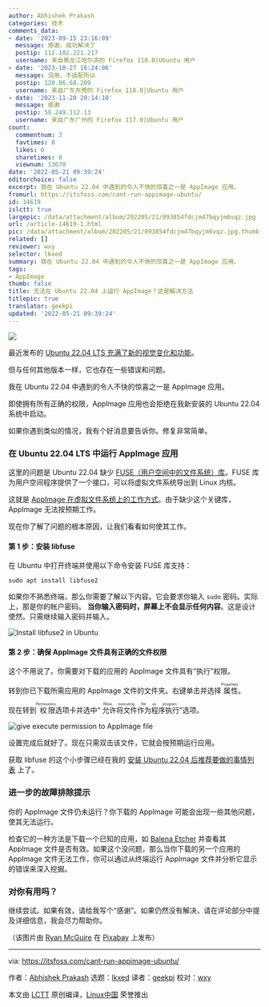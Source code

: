 ```yaml
---
author: Abhishek Prakash
categories: 技术
comments_data:
- date: '2023-09-15 23:16:09'
  message: 感谢，成功解决了
  postip: 112.102.221.217
  username: 来自黑龙江哈尔滨的 Firefox 110.0|Ubuntu 用户
- date: '2023-10-27 16:24:06'
  message: 没用，不适配所以
  postip: 120.86.68.209
  username: 来自广东东莞的 Firefox 118.0|Ubuntu 用户
- date: '2023-11-20 20:14:10'
  message: 感谢
  postip: 58.249.112.13
  username: 来自广东广州的 Firefox 117.0|Ubuntu 用户
count:
  commentnum: 3
  favtimes: 0
  likes: 0
  sharetimes: 0
  viewnum: 13670
date: '2022-05-21 09:39:24'
editorchoice: false
excerpt: 我在 Ubuntu 22.04 中遇到的令人不快的惊喜之一是 AppImage 应用。
fromurl: https://itsfoss.com/cant-run-appimage-ubuntu/
id: 14619
islctt: true
largepic: /data/attachment/album/202205/21/093854fdcjm47bqyjm6vqz.jpg
url: /article-14619-1.html
pic: /data/attachment/album/202205/21/093854fdcjm47bqyjm6vqz.jpg.thumb.jpg
related: []
reviewer: wxy
selector: lkxed
summary: 我在 Ubuntu 22.04 中遇到的令人不快的惊喜之一是 AppImage 应用。
tags:
- AppImage
thumb: false
title: 无法在 Ubuntu 22.04 上运行 AppImage？这是解决方法
titlepic: true
translator: geekpi
updated: '2022-05-21 09:39:24'
---
```


![](/data/attachment/album/202205/21/093854fdcjm47bqyjm6vqz.jpg)


最近发布的 [Ubuntu 22.04 LTS 充满了新的视觉变化和功能](https://itsfoss.com/ubuntu-22-04-release-features/)。


但与任何其他版本一样，它也存在一些错误和问题。


我在 Ubuntu 22.04 中遇到的令人不快的惊喜之一是 AppImage 应用。


即使拥有所有正确的权限，AppImage 应用也会拒绝在我新安装的 Ubuntu 22.04 系统中启动。


如果你遇到类似的情况，我有个好消息要告诉你。修复非常简单。


### 在 Ubuntu 22.04 LTS 中运行 AppImage 应用


这里的问题是 Ubuntu 22.04 缺少 [FUSE（用户空间中的文件系统）库](https://packages.debian.org/sid/libfuse2)。FUSE 库为用户空间程序提供了一个接口，可以将虚拟文件系统导出到 Linux 内核。


这就是 [AppImage 在虚拟文件系统上的工作方式](https://itsfoss.com/use-appimage-linux/)。由于缺少这个关键库，AppImage 无法按预期工作。


现在你了解了问题的根本原因，让我们看看如何使其工作。


#### 第 1 步：安装 libfuse


在 Ubuntu 中打开终端并使用以下命令安装 FUSE 库支持：



```
sudo apt install libfuse2

```

如果你不熟悉终端，那么你需要了解以下内容。它会要求你输入 `sudo` 密码。实际上，那是你的帐户密码。 **当你输入密码时，屏幕上不会显示任何内容**。这是设计使然。只需继续输入密码并输入。


![Install libfuse2 in Ubuntu](/data/attachment/album/202205/21/093924hv3mo2hvodrroz28.png)


#### 第 2 步：确保 AppImage 文件具有正确的文件权限


这个不用说了。你需要对下载的应用的 AppImage 文件具有“执行”权限。


转到你已下载所需应用的 AppImage 文件的文件夹。右键单击并选择<ruby> 属性 <rt>  Properties </rt></ruby>。


现在转到<ruby> 权限 <rt>  Permissions </rt></ruby>选项卡并选中“<ruby> 允许将文件作为程序执行 <rt>  Allow executing file as program </rt></ruby>”选项。


![give execute permission to AppImage file](/data/attachment/album/202205/21/093924bz46gt3asaair1dn.png)


设置完成后就好了。现在只需双击该文件，它就会按预期运行应用。


获取 libfuse 的这个小步骤已经在我的 [安装 Ubuntu 22.04 后推荐要做的事情列表](https://itsfoss.com/things-to-do-after-installing-ubuntu-22-04/) 上了。


### 进一步的故障排除提示


你的 AppImage 文件仍未运行？你下载的 AppImage 可能会出现一些其他问题，使其无法运行。


检查它的一种方法是下载一个已知的应用，如 [Balena Etcher](https://www.balena.io/etcher/) 并查看其 AppImage 文件是否有效。如果这个没问题，那么当你下载的另一个应用的 AppImage 文件无法工作，你可以通过从终端运行 AppImage 文件并分析它显示的错误来深入挖掘。


### 对你有用吗？


继续尝试。如果有效，请给我写个“感谢”。如果仍然没有解决，请在评论部分中提及详细信息，我会尽力帮助你。


（该图片由 [Ryan McGuire](https://pixabay.com/zh/users/ryanmcguire-123690/?utm_source=link-attribution&utm_medium=referral&utm_campaign=image&utm_content=362150) 在 [Pixabay](https://pixabay.com/zh/?utm_source=link-attribution&utm_medium=referral&utm_campaign=image&utm_content=362150) 上发布）




---


via: <https://itsfoss.com/cant-run-appimage-ubuntu/>


作者：[Abhishek Prakash](https://itsfoss.com/author/abhishek/) 选题：[lkxed](https://github.com/lkxed) 译者：[geekpi](https://github.com/geekpi) 校对：[wxy](https://github.com/wxy)


本文由 [LCTT](https://github.com/LCTT/TranslateProject) 原创编译，[Linux中国](https://linux.cn/) 荣誉推出